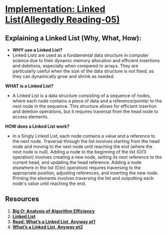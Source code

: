 # [Implementation: Linked List(Allegedly Reading-05)](https://github.com/codefellows/seattle-code-javascript-401d59/tree/main/class-05)

## Explaining a Linked List (Why, What, How):
* **WHY use a Linked List?**
* Linked Lists are used as a fundamental data structure in computer science due to their dynamic memory allocation and efficient insertions and deletions, especially when compared to arrays. They are particularly useful when the size of the data structure is not fixed, as they can dynamically grow and shrink as needed.

**WHAT is a Linked List?**
* A Linked List is a data structure consisting of a sequence of nodes, where each node contains a piece of data and a reference/pointer to the next node in the sequence. This structure allows for efficient insertion and deletion operations, but it requires traversal from the head node to access elements.

**HOW does a Linked List work?**
* In a Singly Linked List, each node contains a value and a reference to the next node. Traversal through the list involves starting from the head node and moving to the next node until reaching the end (where the next node is null). Adding a node to the beginning of the list (O(1) operation) involves creating a new node, setting its next reference to the current head, and updating the head reference. Adding a node elsewhere in the list (O(n) operation) requires traversing to the appropriate position, adjusting references, and inserting the new node. Printing the elements involves traversing the list and outputting each node's value until reaching the end.

## Resources
1. **[Big O: Analysis of Algorithm Efficiency](https://codefellows.github.io/common_curriculum/data_structures_and_algorithms/Code_401/class-05/resources/big_oh.html)**
2. **[Linked List](https://codefellows.github.io/common_curriculum/data_structures_and_algorithms/Code_401/class-05/resources/singly_linked_list.html)**
3. **[Read: What’s a Linked List, Anyway pt1](https://medium.com/basecs/whats-a-linked-list-anyway-part-1-d8b7e6508b9d)**
4. **[What’s a Linked List, Anyway pt2](https://medium.com/basecs/whats-a-linked-list-anyway-part-2-131d96f71996)**
